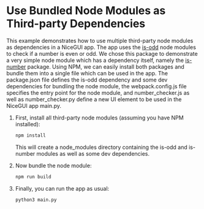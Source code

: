 # Use Bundled Node Modules as Third-party Dependencies

This example demonstrates how to use multiple third-party node modules as dependencies in a NiceGUI app.
The app uses the [is-odd](https://www.npmjs.com/package/is-odd) node modules to check if a number is even or odd.
We chose this package to demonstrate a very simple node module which has a dependency itself,
namely the [is-number](https://www.npmjs.com/package/is-number) package.
Using NPM, we can easily install both packages and bundle them into a single file which can be used in the app.
The package.json file defines the is-odd dependency and some dev dependencies for bundling the node module,
the webpack.config.js file specifies the entry point for the node module,
and number_checker.js as well as number_checker.py define a new UI element to be used in the NiceGUI app main.py.

1. First, install all third-party node modules (assuming you have NPM installed):

   ```bash
   npm install
   ```

   This will create a node_modules directory containing the is-odd and is-number modules as well as some dev dependencies.

2. Now bundle the node module:

   ```bash
   npm run build
   ```

3. Finally, you can run the app as usual:

   ```bash
   python3 main.py
   ```
